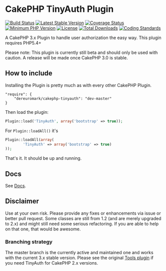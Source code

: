 # CakePHP TinyAuth Plugin

[![Build Status](https://api.travis-ci.org/dereuromark/cakephp-tinyauth.png?branch=master)](https://travis-ci.org/dereuromark/cakephp-tinyauth)
[![Latest Stable Version](https://poser.pugx.org/dereuromark/cakephp-tinyauth/v/stable.png)](https://packagist.org/packages/dereuromark/cakephp-tinyauth)
[![Coverage Status](https://coveralls.io/repos/dereuromark/cakephp-tinyauth/badge.png)](https://coveralls.io/r/dereuromark/cakephp-tinyauth)
[![Minimum PHP Version](http://img.shields.io/badge/php-%3E%3D%205.4-8892BF.svg)](https://php.net/)
[![License](https://poser.pugx.org/dereuromark/cakephp-tinyauth/license.png)](https://packagist.org/packages/dereuromark/cakephp-tinyauth)
[![Total Downloads](https://poser.pugx.org/dereuromark/cakephp-tinyauth/d/total.png)](https://packagist.org/packages/dereuromark/cakephp-tinyauth)
[![Coding Standards](https://img.shields.io/badge/cs-PSR--2--R-yellow.svg)](https://github.com/php-fig-rectified/fig-rectified-standards)

A CakePHP 3.x Plugin to handle user authorization the easy way.
This plugin requires PHP5.4+

Please note: This plugin is currently still beta and should only be used with caution. A release will be made once CakePHP 3.0 is stable.

## How to include
Installing the Plugin is pretty much as with every other CakePHP Plugin.

```
"require": {
	"dereuromark/cakephp-tinyauth": "dev-master"
}
```

Then load the plugin:

```php
Plugin::load('TinyAuth', array('bootstrap' => true));
```

For `Plugin::loadAll()` it's

```php
Plugin::loadAll(array(
		'TinyAuth' => array('bootstrap' => true)
));
```

That's it. It should be up and running.

## Docs
See [Docs](/docs).

## Disclaimer
Use at your own risk. Please provide any fixes or enhancements via issue or better pull request.
Some classes are still from 1.2 (and are merely upgraded to 2.x) and might still need some serious refactoring.
If you are able to help on that one, that would be awesome.

### Branching strategy
The master branch is the currently active and maintained one and works with the current 3.x stable version.
Please see the original [Tools plugin](https://github.com/dereuromark/cakephp-tools) if you need TinyAuth for CakePHP 2.x versions.
